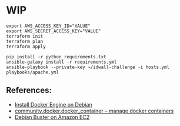 # WIP

```
export AWS_ACCESS_KEY_ID="VALUE"
export AWS_SECRET_ACCESS_KEY="VALUE"
terraform init
terraform plan
terraform apply
```

```
pip install -r python_requirements.txt
ansible-galaxy install -r requirements.yml
ansible-playbook --private-key ~/idwall-challenge -i hosts.yml playbooks/apache.yml
```

## References:
* [Install Docker Engine on Debian](https://docs.docker.com/engine/install/debian/#set-up-the-repository)
* [community.docker.docker_container – manage docker containers](https://docs.ansible.com/ansible/latest/collections/community/docker/docker_container_module.html#ansible-collections-community-docker-docker-container-module)
* [Debian Buster on Amazon EC2](https://wiki.debian.org/Cloud/AmazonEC2Image/Buster)